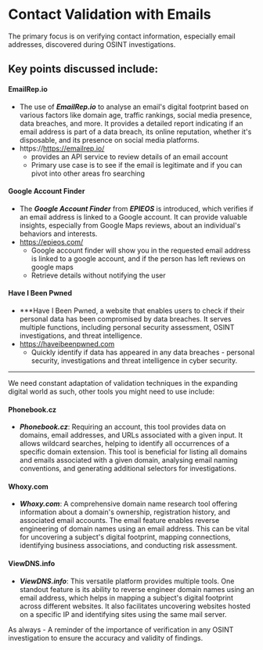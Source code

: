 # Contact Validation with Emails

The primary focus is on verifying contact information, especially email addresses, discovered during OSINT investigations.

## Key points discussed include:

#### EmailRep.io 
- The use of ***EmailRep.io*** to analyse an email's digital footprint based on various factors like domain age, traffic rankings, social media presence, data breaches, and more. It provides a detailed report indicating if an email address is part of a data breach, its online reputation, whether it's disposable, and its presence on social media platforms.
- https://https://emailrep.io/
  - provides an API service to review details of an email account
  - Primary use case is to see if the email is legitimate and if you can pivot into other areas fro searching

#### Google Account Finder
- The ***Google Account Finder*** from ***EPIEOS*** is introduced, which verifies if an email address is linked to a Google account. It can provide valuable insights, especially from Google Maps reviews, about an individual's behaviors and interests.
- https://epieos.com/
  - Google account finder will show you in the requested email address is linked to a google account, and if the person has left reviews on google maps
  - Retrieve details without notifying the user 

#### Have I Been Pwned
- ***Have I Been Pwned, a website that enables users to check if their personal data has been compromised by data breaches. It serves multiple functions, including personal security assessment, OSINT investigations, and threat intelligence.
- https://haveibeenpwned.com
  - Quickly identify if data has appeared in any data breaches - personal security, investigations and threat intelligence in cyber security. 

------------------------------------------------------------------------------------------------------------
We need constant adaptation of validation techniques in the expanding digital world as such, other tools you might need to use include:

#### Phonebook.cz
- ***Phonebook.cz***: Requiring an account, this tool provides data on domains, email addresses, and URLs associated with a given input. It allows wildcard searches, helping to identify all occurrences of a specific domain extension. This tool is beneficial for listing all domains and emails associated with a given domain, analysing email naming conventions, and generating additional selectors for investigations.

#### Whoxy.com
- ***Whoxy.com***: A comprehensive domain name research tool offering information about a domain's ownership, registration history, and associated email accounts. The email feature enables reverse engineering of domain names using an email address. This can be vital for uncovering a subject's digital footprint, mapping connections, identifying business associations, and conducting risk assessment.

#### ViewDNS.info
- ***ViewDNS.info***: This versatile platform provides multiple tools. One standout feature is its ability to reverse engineer domain names using an email address, which helps in mapping a subject's digital footprint across different websites. It also facilitates uncovering websites hosted on a specific IP and identifying sites using the same mail server.

As always - A reminder of the importance of verification in any OSINT investigation to ensure the accuracy and validity of findings.
